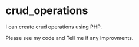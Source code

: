 # crud_operations
I can create crud operations using PHP.

Please see my code and Tell me if any Improvments.
